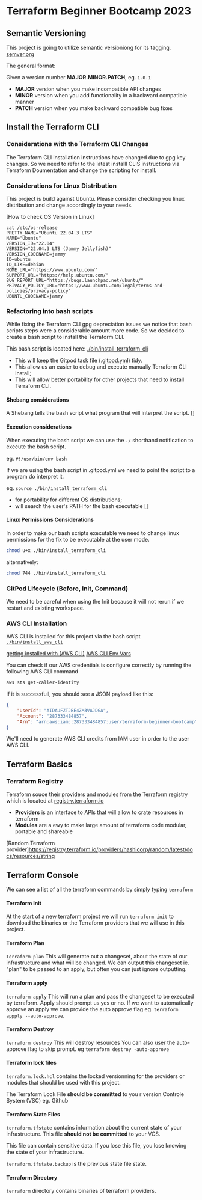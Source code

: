 # Terraform Beginner Bootcamp 2023

## Semantic Versioning

This project is going to utilize semantic versioniong for its tagging.
[semver.org](https://semver.org/)

The general format:

Given a version number **MAJOR.MINOR.PATCH**, eg. `1.0.1`

- **MAJOR** version when you make incompatible API changes
- **MINOR** version when you add functionality in a backward compatible manner
- **PATCH** version when you make backward compatible bug fixes

## Install the Terraform CLI

### Considerations with the Terraform CLI Changes
The Terraform CLI installation instructions have changed due to gpg key changes. So we need to refer to the latest installl CLIS instructions via Terraform Doumentation and change the scripting for install. 

### Considerations for Linux Distribution

This project is build against Ubuntu. Please consider checking you linux distribution and change accordingly to your needs. 

[How to check OS Version in Linux]

```
cat /etc/os-release
PRETTY_NAME="Ubuntu 22.04.3 LTS"
NAME="Ubuntu"
VERSION_ID="22.04"
VERSION="22.04.3 LTS (Jammy Jellyfish)"
VERSION_CODENAME=jammy
ID=ubuntu
ID_LIKE=debian
HOME_URL="https://www.ubuntu.com/"
SUPPORT_URL="https://help.ubuntu.com/"
BUG_REPORT_URL="https://bugs.launchpad.net/ubuntu/"
PRIVACY_POLICY_URL="https://www.ubuntu.com/legal/terms-and-policies/privacy-policy"
UBUNTU_CODENAME=jammy
```

### Refactoring into bash scripts
While fixing the Terraform CLI gpg depreciation issues we notice that bash scripts steps were a considerable amount more code. So we decided to create a bash script to install the Terraform CLI. 

This bash script is located here: [./bin/install_terraform_cli](./bin/install_terraform_cli.sh)

- This will keep the Gitpod task file ([.gitpod.yml](.gitpod.yml)) tidy.
- This allow us an easier to debug and execute manually Terraform CLI install;
- This will allow better portability for other projects that need to install Terraform CLI. 

#### Shebang considerations

A Shebang tells the bash script what program that will interpret the script. 
[]

#### Execution considerations
When executing the bash script we can use the `./` shorthand notification to execute the bash script.

eg. `#!/usr/bin/env bash`

If we are using the bash script in .gitpod.yml we need to point the script to a program do interpret it. 

eg. `source ./bin/install_terraform_cli`

- for portability for different OS distributions;
- will search the user's PATH for the bash executable
[]

#### Linux Permissions Considerations

In order to make our bash scripts executable we need to change linux permissions for the fix to be executable at the user mode. 

```sh
chmod u+x ./bin/install_terraform_cli
```

alternatively: 

```sh
chmod 744 ./bin/install_terraform_cli
```

### GitPod Lifecycle (Before, Init, Command)

We need to be careful when using the Init because it will not rerun if we restart and existing workspace. 

### AWS CLI Installation

AWS CLI is installed for this project via the bash script [`./bin/install_aws_cli`](./bin/install_aws_cli)

[getting installed with (AWS CLI)](https://docs.aws.amazon.com/cli/latest/userguide/getting-started-install.html)
[AWS CLI Env Vars](https://docs.aws.amazon.com/cli/latest/userguide/cli-configure-envvars.html)

You can check if our AWS credentials is configure correctly by running the following AWS CLI command
```sh
aws sts get-caller-identity
```

If it is successfull, you should see a JSON payload like this:

```json
{
    "UserId": "AIDAUFZTJBE4ZM3VAJDGA",
    "Account": "287333484857",
    "Arn": "arn:aws:iam::287333484857:user/terraform-beginner-bootcamp"
}
```

We'll need to generate AWS CLI credits from IAM user in order to the user AWS CLI. 

## Terraform Basics


### Terraform Registry

Terraform souce their providers and modules from the Terraform registry which is located at [registry.terraform.io](https://registry.terraform.io/)

- **Providers** is an interface to APIs that will allow to crate resources in terraform 
- **Modules** are a ewy to make large amount of terraform code modular, portable and shareable

[Random Terraform provider]https://registry.terraform.io/providers/hashicorp/random/latest/docs/resources/string


## Terraform Console

We can see a list of all the terraform commands by simply typing `terraform`

#### Terraform Init

At the start of a new terraform project we will run `terraform init` to download the binaries or the Terraform providers that we will use in this project. 

#### Terraform Plan

`Terraform plan`
This will generate out a changeset, about the state of our infrastructure and what will be changed.
We can output this changeset ie. "plan" to be passed to an apply, but often you can just ignore outputting.

#### Terraform apply

`terraform apply`
This will run a plan and pass the changeset to be executed by terraform. Apply should prompt us yes or no. 
If we want to automatically approve an apply we can provide the auto approve flag eg. `terraform appply --auto-approve`. 

#### Terraform Destroy
`terraform destroy`
This will destroy resources 
You can also user the auto-approve flag to skip prompt. eg `terraform destroy -auto-approve`

#### Terraform lock files
`terraform.lock.hcl` contains the locked versionning for the providers or modules that should be used with this project.

The Terraform Lock File **should be committed** to you r version Controle System (VSC) eg. Github

#### Terraform State Files
`terraform.tfstate` contains information about the current state of your infrastructure. 
This file **should not be committed** to your VCS. 

This file can contain sensitive data. If you lose this file, you lose knowing the state of your infrastructure. 

`terraform.tfstate.backup` is the previous state file state.

#### Terraform Directory
`terraform` directory contains binaries of terraform providers. 
